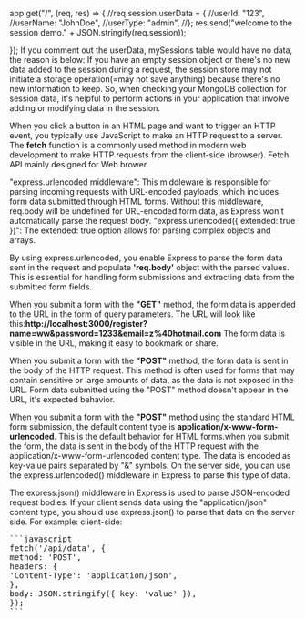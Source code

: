 app.get("/", (req, res) => {
//req.session.userData = {
//userId: "123",
//userName: "JohnDoe",
//userType: "admin",
//};
res.send("welcome to the session demo." + JSON.stringify(req.session));

});
If you comment out the userData, mySessions table would have no data, the reason is below:
If you have an empty session object or there's no new data added to the session during a request,
the session store may not initiate a storage operation(=may not save anything) because there's no new information to keep.
So, when checking your MongoDB collection for session data, it's helpful to perform actions in your
application that involve adding or modifying data in the session.

When you click a button in an HTML page and want to trigger an HTTP event, you typically use JavaScript to make an HTTP request to a server.
The <b>fetch</b> function is a commonly used method in modern web development to make HTTP requests from the client-side (browser).
Fetch API mainly designed for Web brower.

"express.urlencoded middleware": This middleware is responsible for parsing incoming requests with URL-encoded payloads,
which includes form data submitted through HTML forms.
Without this middleware, req.body will be undefined for URL-encoded form data, as Express won't automatically parse the request body.
"express.urlencoded({ extended: true })": The extended: true option allows for parsing complex objects and arrays.

By using express.urlencoded, you enable Express to parse the form data sent in the request and populate <b>'req.body'</b> object with the parsed values.
This is essential for handling form submissions and extracting data from the submitted form fields.

When you submit a form with the <b>"GET"</b> method, the form data is appended to the URL in the form of query parameters.
The URL will look like this:<b>http://localhost:3000/register?name=ww&password=1233&email=z%40hotmail.com</b>
The form data is visible in the URL, making it easy to bookmark or share.

When you submit a form with the <b>"POST"</b> method, the form data is sent in the body of the HTTP request.
This method is often used for forms that may contain sensitive or large amounts of data, as the data is not exposed in the URL.
Form data submitted using the "POST" method doesn't appear in the URL, it's expected behavior.

When you submit a form with the <b>"POST"</b> method using the standard HTML form submission, the default content type is <b>application/x-www-form-urlencoded</b>.
This is the default behavior for HTML forms.when you submit the form, the data is sent in the body of the HTTP request with the
application/x-www-form-urlencoded content type. The data is encoded as key-value pairs separated by "&" symbols.
On the server side, you can use the express.urlencoded() middleware in Express to parse this type of data.

The express.json() middleware in Express is used to parse JSON-encoded request bodies.
If your client sends data using the "application/json" content type, you should use express.json() to parse that data on the server side. For example:
client-side:

<pre>
```javascript
fetch('/api/data', {
method: 'POST',
headers: {
'Content-Type': 'application/json',
},
body: JSON.stringify({ key: 'value' }),
});
```
</pre>

